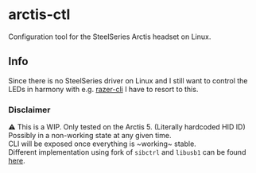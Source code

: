 # arctis-ctl
Configuration tool for the SteelSeries Arctis headset on Linux.

## Info
Since there is no SteelSeries driver on Linux and I still want to control the LEDs in harmony with e.g. [razer-cli](https://github.com/LoLei/razer-cli/) I have to resort to this.

### Disclaimer
:warning: This is a WIP. Only tested on the Arctis 5. (Literally hardcoded HID ID)  
Possibly in a non-working state at any given time.  
CLI will be exposed once everything is ~working~ stable.  
Different implementation using fork of `sibctrl` and `libusb1` can be found [here](https://github.com/LoLei/sibctrl).
